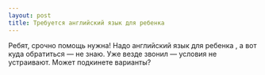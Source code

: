 ```yaml
---
layout: post 
title: Требуется английский язык для ребенка  
--- 
```

Ребят, срочно помощь нужна! Надо английский язык для ребенка , а вот куда обратиться — не знаю. Уже везде звонил — условия не устраивают. Может подкинете варианты?